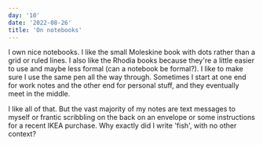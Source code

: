 ```yaml
---
day: '10'
date: '2022-08-26'
title: 'On notebooks'
---
```


I own nice notebooks. I like the small Moleskine book with dots rather than a grid or ruled lines. I also like the Rhodia books because they're a little easier to use and maybe less formal (can a notebook be formal?). I like to make sure I use the same pen all the way through. Sometimes I start at one end for work notes and the other end for personal stuff, and they eventually meet in the middle.

I like all of that. But the vast majority of my notes are text messages to myself or frantic scribbling on the back on an envelope or some instructions for a recent IKEA purchase. Why exactly did I write 'fish', with no other context?
